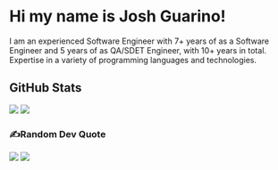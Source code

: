 # Hi my name is Josh Guarino!
 I am an experienced Software Engineer with 7+ years of as a Software Engineer and 5 years of as QA/SDET Engineer, with 10+
years in total. Expertise in a variety of programming languages and technologies.
## GitHub Stats
![](https://github-readme-stats.vercel.app/api?username=joshguarino&theme=gruvbox&hide_border=false&include_all_commits=false&count_private=false)
![](https://github-readme-streak-stats.herokuapp.com/?user=joshguarino&theme=gruvbox&hide_border=false)
### ✍️Random Dev Quote
![](https://quotes-github-readme.vercel.app/api?type=horizontal&theme=gruvbox)
[![](https://visitcount.itsvg.in/api?id=joshguarino&icon=0&color=0)](https://visitcount.itsvg.in)


<!--
**JoshGuarino/joshguarino** is a ✨ _special_ ✨ repository because its `README.md` (this file) appears on your GitHub profile.

Here are some ideas to get you started:

- 🔭 I’m currently working on ...
- 🌱 I’m currently learning ...
- 👯 I’m looking to collaborate on ...
- 🤔 I’m looking for help with ...
- 💬 Ask me about ...
- 📫 How to reach me: ...
- 😄 Pronouns: ...
- ⚡ Fun fact: ...
-->
